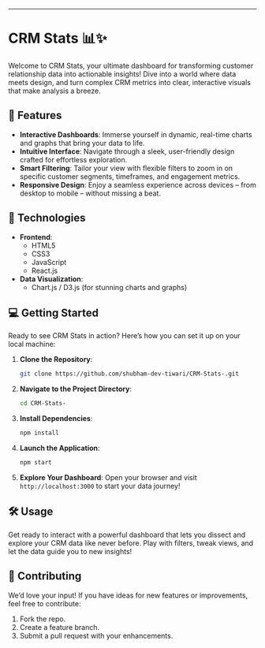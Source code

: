 

---

# CRM Stats 📊✨

Welcome to CRM Stats, your ultimate dashboard for transforming customer relationship data into actionable insights! Dive into a world where data meets design, and turn complex CRM metrics into clear, interactive visuals that make analysis a breeze.

## 🚀 Features

- **Interactive Dashboards**: Immerse yourself in dynamic, real-time charts and graphs that bring your data to life.
- **Intuitive Interface**: Navigate through a sleek, user-friendly design crafted for effortless exploration.
- **Smart Filtering**: Tailor your view with flexible filters to zoom in on specific customer segments, timeframes, and engagement metrics.
- **Responsive Design**: Enjoy a seamless experience across devices – from desktop to mobile – without missing a beat.

## 🔧 Technologies

- **Frontend**:
  - HTML5
  - CSS3
  - JavaScript
  - React.js
- **Data Visualization**:
  - Chart.js / D3.js (for stunning charts and graphs)

## 💻 Getting Started

Ready to see CRM Stats in action? Here’s how you can set it up on your local machine:

1. **Clone the Repository**:
   ```bash
   git clone https://github.com/shubham-dev-tiwari/CRM-Stats-.git
   ```

2. **Navigate to the Project Directory**:
   ```bash
   cd CRM-Stats-
   ```

3. **Install Dependencies**:
   ```bash
   npm install
   ```

4. **Launch the Application**:
   ```bash
   npm start
   ```

5. **Explore Your Dashboard**: Open your browser and visit `http://localhost:3000` to start your data journey!

## 🛠️ Usage

Get ready to interact with a powerful dashboard that lets you dissect and explore your CRM data like never before. Play with filters, tweak views, and let the data guide you to new insights!

## 🤝 Contributing

We’d love your input! If you have ideas for new features or improvements, feel free to contribute:

1. Fork the repo.
2. Create a feature branch.
3. Submit a pull request with your enhancements.



